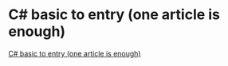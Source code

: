 # C# basic to entry (one article is enough)
[C# basic to entry (one article is enough)](https://aiwithcloud.com/2022/09/15/c_basic_to_entry_one_article_is_enough/)